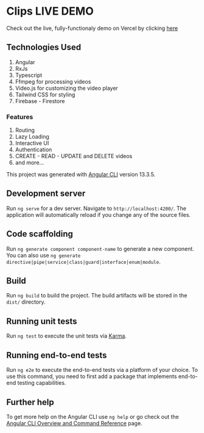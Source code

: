 # Clips LIVE DEMO
Check out the live, fully-functionaly demo on Vercel by clicking [here](https://clipz-video-mwkkz3xp5-braveheart-tex.vercel.app/)

## Technologies Used

1. Angular
2. RxJs
3. Typescript
4. Ffmpeg for processing videos
5. Video.js for customizing the video player
6. Tailwind CSS for styling
7. Firebase - Firestore

### Features
1. Routing
2. Lazy Loading
3. Interactive UI
4. Authentication
5. CREATE - READ - UPDATE and DELETE videos
6. and more...

This project was generated with [Angular CLI](https://github.com/angular/angular-cli) version 13.3.5.

## Development server

Run `ng serve` for a dev server. Navigate to `http://localhost:4200/`. The application will automatically reload if you change any of the source files.

## Code scaffolding

Run `ng generate component component-name` to generate a new component. You can also use `ng generate directive|pipe|service|class|guard|interface|enum|module`.

## Build

Run `ng build` to build the project. The build artifacts will be stored in the `dist/` directory.

## Running unit tests

Run `ng test` to execute the unit tests via [Karma](https://karma-runner.github.io).

## Running end-to-end tests

Run `ng e2e` to execute the end-to-end tests via a platform of your choice. To use this command, you need to first add a package that implements end-to-end testing capabilities.

## Further help

To get more help on the Angular CLI use `ng help` or go check out the [Angular CLI Overview and Command Reference](https://angular.io/cli) page.
